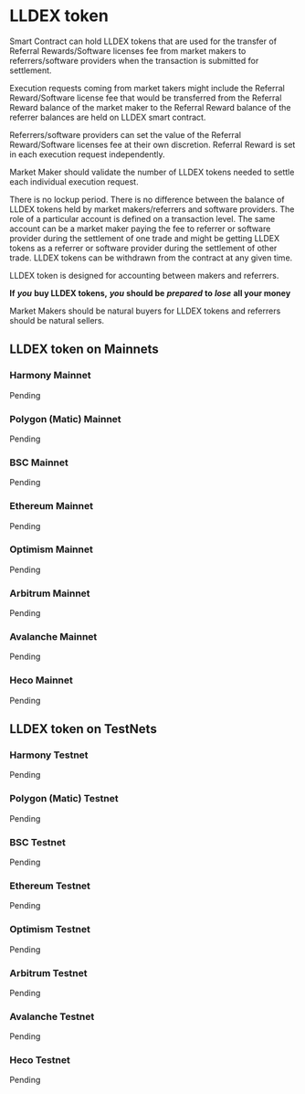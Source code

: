 # LLDEX token

Smart Contract can hold LLDEX tokens that are used for the transfer of Referral Rewards/Software licenses fee from market makers to referrers/software providers when the transaction is submitted for settlement. 

Execution requests coming from market takers might include the Referral Reward/Software license fee that would be transferred from the Referral Reward balance of the market maker to the Referral Reward balance of the referrer balances are held on LLDEX smart contract.

Referrers/software providers can set the value of the Referral Reward/Software licenses fee at their own discretion. Referral Reward is set in each execution request independently.

Market Maker should validate the number of LLDEX tokens needed to settle each individual execution request.

There is no lockup period. There is no difference between the balance of LLDEX tokens held by market makers/referrers and software providers. The role of a particular account is defined on a transaction level. The same account can be a market maker paying the fee to referrer or software provider during the settlement of one trade and might be getting LLDEX tokens as a referrer or software provider during the settlement of other trade. LLDEX tokens can be withdrawn from the contract at any given time.

LLDEX token is designed for accounting between makers and referrers.

 **If** _**you**_ **buy LLDEX tokens,** _**you**_ **should be** _**prepared**_ **to** _**lose**_ **all your money**

Market Makers should be natural buyers for LLDEX tokens and referrers should be natural sellers.

## LLDEX token on Mainnets

### Harmony Mainnet

Pending

### Polygon \(Matic\) Mainnet

Pending

### BSC Mainnet

Pending

### Ethereum Mainnet

Pending

### Optimism Mainnet

Pending

### Arbitrum Mainnet

Pending

### Avalanche Mainnet

Pending

### Heco Mainnet

Pending

## LLDEX token on TestNets

### Harmony Testnet

Pending

### Polygon \(Matic\) Testnet

Pending

### BSC Testnet

Pending

### Ethereum Testnet

Pending

### Optimism Testnet

Pending

### Arbitrum Testnet

Pending

### Avalanche Testnet

Pending

### Heco Testnet

Pending


